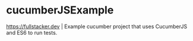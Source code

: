 # cucumberJSExample
https://fullstacker.dev | Example cucumber project that uses CucumberJS and ES6 to run tests. 
